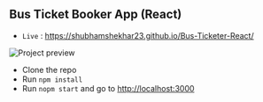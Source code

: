 ## Bus Ticket Booker App (React)

- `Live` : <https://shubhamshekhar23.github.io/Bus-Ticketer-React/>

![Project preview](docs/preview.gif)

- Clone the repo
- Run `npm install`
- Run `nopm start` and go to <http://localhost:3000>

